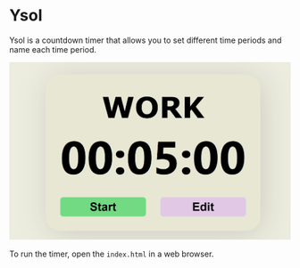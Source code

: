# Ysol

Ysol is a countdown timer that allows you to set different time periods and name each time period.

![Default timer](./screenshot.png)

To run the timer, open the `index.html` in a web browser.